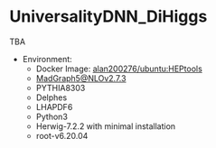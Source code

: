 # UniversalityDNN_DiHiggs

TBA

* Environment: 
    * Docker Image: [alan200276/ubuntu:HEPtools](https://hub.docker.com/layers/126824214/alan200276/ubuntu/HEPtools/images/sha256-4493b662288826ca93545ffb66572e796701a634ef1871da900e86177ea489c9?context=explore)  
    * MadGraph5@NLOv2.7.3   
    * PYTHIA8303   
    * Delphes  
    * LHAPDF6   
    * Python3
    * Herwig-7.2.2 with minimal installation  
    * root-v6.20.04    